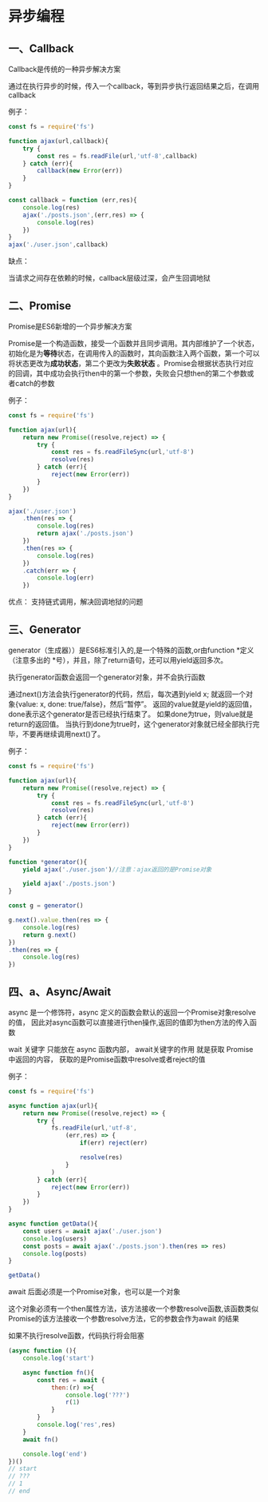 # 异步编程

## 一、Callback

Callback是传统的一种异步解决方案

通过在执行异步的时候，传入一个callback，等到异步执行返回结果之后，在调用callback

例子：
```js
const fs = require('fs')

function ajax(url,callback){
    try {
        const res = fs.readFile(url,'utf-8',callback)
    } catch (err){
        callback(new Error(err))
    }
}

const callback = function (err,res){
    console.log(res)
    ajax('./posts.json',(err,res) => {
        console.log(res)
    })
}
ajax('./user.json',callback)
```

缺点：

当请求之间存在依赖的时候，callback层级过深，会产生回调地狱

## 二、Promise

Promise是ES6新增的一个异步解决方案

Promise是一个构造函数，接受一个函数并且同步调用。其内部维护了一个状态，初始化是为**等待**状态，在调用传入的函数时，其向函数注入两个函数，第一个可以将状态更改为**成功状态**，第二个更改为**失败状态**
。Promise会根据状态执行对应的回调，其中成功会执行then中的第一个参数，失败会只想then的第二个参数或者catch的参数

例子：
```js
const fs = require('fs')

function ajax(url){
    return new Promise((resolve,reject) => {
        try {
            const res = fs.readFileSync(url,'utf-8')
            resolve(res)
        } catch (err){
            reject(new Error(err))
        }
    })
}

ajax('./user.json')
    .then(res => {
        console.log(res)
        return ajax('./posts.json')
    })
    .then(res => {
        console.log(res)
    })
    .catch(err => {
        console.log(err)
    })
```

优点：
支持链式调用，解决回调地狱的问题

## 三、Generator

generator（生成器））是ES6标准引入的,是一个特殊的函数,or由function *定义（注意多出的 *号），并且，除了return语句，还可以用yield返回多次。

执行generator函数会返回一个generator对象，并不会执行函数

通过next()方法会执行generator的代码，然后，每次遇到yield x;
就返回一个对象{value: x, done: true/false}，然后“暂停”。
返回的value就是yield的返回值，done表示这个generator是否已经执行结束了。
如果done为true，则value就是return的返回值。
当执行到done为true时，这个generator对象就已经全部执行完毕，不要再继续调用next()了。

例子：
```js
const fs = require('fs')

function ajax(url){
    return new Promise((resolve,reject) => {
        try {
            const res = fs.readFileSync(url,'utf-8')
            resolve(res)
        } catch (err){
            reject(new Error(err))
        }
    })
}

function *generator(){
    yield ajax('./user.json')//注意：ajax返回的是Promise对象

    yield ajax('./posts.json')
}

const g = generator()

g.next().value.then(res => {
    console.log(res)
    return g.next()
})
.then(res => {
    console.log(res)
})
```

## 四、a、Async/Await

async 是一个修饰符，async 定义的函数会默认的返回一个Promise对象resolve的值，
因此对async函数可以直接进行then操作,返回的值即为then方法的传入函数

wait 关键字 只能放在 async 函数内部， await关键字的作用 就是获取 Promise中返回的内容， 
获取的是Promise函数中resolve或者reject的值

例子：
```js
const fs = require('fs')

async function ajax(url){
    return new Promise((resolve,reject) => {
        try {
            fs.readFile(url,'utf-8',
                (err,res) => {
                    if(err) reject(err)

                    resolve(res)
                }
            )
        } catch (err){
            reject(new Error(err))
        }
    })
}

async function getData(){
    const users = await ajax('./user.json')
    console.log(users)
    const posts = await ajax('./posts.json').then(res => res)
    console.log(posts)
}

getData()
```

await 后面必须是一个Promise对象，也可以是一个对象

这个对象必须有一个then属性方法，该方法接收一个参数resolve函数,该函数类似Promise的该方法接收一个参数resolve方法，它的参数会作为await 的结果

如果不执行resolve函数，代码执行将会阻塞
```js
(async function (){
    console.log('start')

    async function fn(){
        const res = await {
            then:(r) =>{
                console.log('???')
                r(1)
            }
        }
        console.log('res',res)
    }
    await fn()

    console.log('end')
})()
// start
// ???
// 1
// end
```

